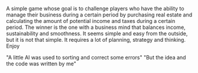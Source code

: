 A simple game whose goal is to challenge players who have the ability to manage their business during a certain period by purchasing real estate and calculating the amount of potential income and taxes during a certain period. 
The winner is the one with a business mind that balances income, sustainability and smoothness. It seems simple and easy from the outside, but it is not that simple. It requires a lot of planning, strategy and thinking.
Enjoy

"A little AI was used to sorting and correct some errors"
"But the idea and the code was written by me"
